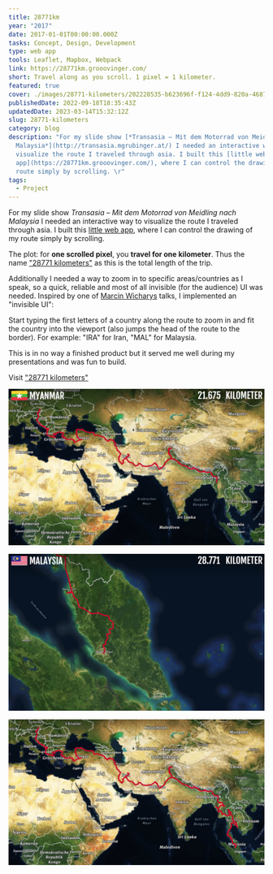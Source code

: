 ```yaml
---
title: 28771km
year: "2017"
date: 2017-01-01T00:00:00.000Z
tasks: Concept, Design, Development
type: web app
tools: Leaflet, Mapbox, Webpack
link: https://28771km.grooovinger.com/
short: Travel along as you scroll. 1 pixel = 1 kilometer.
featured: true
cover: ./images/28771-kilometers/202228535-b623696f-f124-4dd9-820a-4687aa321dd8.jpg
publishedDate: 2022-09-18T18:35:43Z
updatedDate: 2023-03-14T15:32:12Z
slug: 28771-kilometers
category: blog
description: "For my slide show [*Transasia – Mit dem Motorrad von Meidling nach
  Malaysia*](http://transasia.mgrubinger.at/) I needed an interactive way to
  visualize the route I traveled through asia. I built this [little web
  app](https://28771km.grooovinger.com/), where I can control the drawing of my
  route simply by scrolling. \r"
tags:
  - Project
---
```




For my slide show *Transasia – Mit dem Motorrad von Meidling nach Malaysia* I needed an interactive way to visualize the route I traveled through asia. I built this [little web app](https://28771km.grooovinger.com/), where I can control the drawing of my route simply by scrolling.

The plot: for **one scrolled pixel**, you **travel for one kilometer**. Thus the name ["28771 kilometers"](https://28771km.grooovinger.com/) as this is the total length of the trip.

Additionally I needed a way to zoom in to specific areas/countries as I speak, so a quick, reliable and most of all invisible (for the audience) UI was needed. Inspired by one of [Marcin Wicharys](https://twitter.com/mwichary) talks, I implemented an "invisible UI":

Start typing the first letters of a country along the route to zoom in and fit the country into the viewport (also jumps the head of the route to the border). For example: "IRA" for Iran, "MAL" for Malaysia.

This is in no way a finished product but it served me well during my presentations and was fun to build.

Visit ["28771 kilometers"](https://28771km.grooovinger.com/)

![28771km_01](./images/28771-kilometers/202228535-b623696f-f124-4dd9-820a-4687aa321dd8.jpg)

![28771km_02](./images/28771-kilometers/202228605-95b5240b-5613-4594-ad4a-14ece003d1de.jpg)

![28771km_03](./images/28771-kilometers/202228617-b8a9ad9b-d4d7-4e99-981a-28d808332839.jpg)
